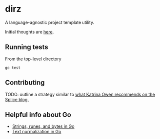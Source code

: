 # dirz
A language-agnostic project template utility.

Initial thoughts are [here](http://coleman.codes/post/language-agnostic-project-template-dsl/).

## Running tests

From the top-level directory

```
go test
```

## Contributing

TODO: outline a strategy similar to [what Katrina Owen recommends on the Splice blog.](https://splice.com/blog/contributing-open-source-git-repositories-go/)

## Helpful info about Go

- [Strings, runes, and bytes in Go](https://blog.golang.org/strings)
- [Text normalization in Go](https://blog.golang.org/normalization)
